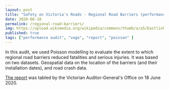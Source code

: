```yaml
---
layout: post
title: "Safety on Victoria's Roads - Regional Road Barriers (performance audit report)"
date: 2020-06-18
permalink: /regional-road-barriers/
img: https://upload.wikimedia.org/wikipedia/commons/thumb/a/a5/Eastlink_first_day_open.jpg/640px-Eastlink_first_day_open.jpg
published: true
tags: ["performance audit", "vago", "report", "poisson" ]
---
```


In this audit, we used Poisson modelling to evaluate the extent to which regional road barriers reduced fatalities and serious injuries. It was based on two datasets. Geospatial data on the location of the barriers (and their installation dates), and road crash data.

[The report](https://www.audit.vic.gov.au/report/safety-victorias-roads-regional-road-barriers) was tabled by the Victorian Auditor-General's Office on 18 June 2020.
